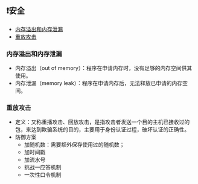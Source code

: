 ## ❗安全


  * [内存溢出和内存泄漏](#内存溢出和内存泄漏)
  * [重放攻击](#重放攻击)
  

### 内存溢出和内存泄漏
+ 内存溢出（out of memory）：程序在申请内存时，没有足够的内存空间供其使用。
+ 内存泄漏（memory leak）：程序在申请内存后，无法释放已申请的内存空间。

### 重放攻击
+ 定义：又称重播攻击、回放攻击，是指攻击者发送一个目的主机已接收过的包，来达到欺骗系统的目的，主要用于身份认证过程，破坏认证的正确性。
+ 防御方案
  + 加随机数：需要额外保存使用过的随机数；
  + 加时间戳
  + 加流水号
  + 挑战一应答机制
  + 一次性口令机制
